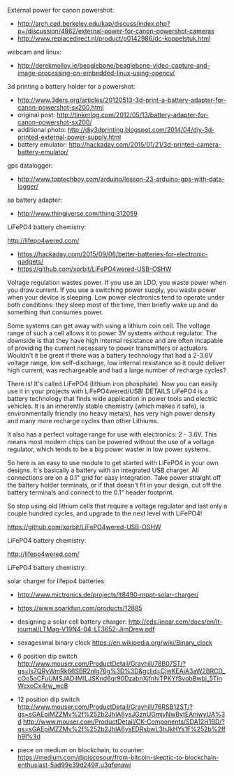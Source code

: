 External power for canon powershot:

- http://arch.ced.berkeley.edu/kap/discuss/index.php?p=/discussion/4862/external-power-for-canon-powershot-cameras
- http://www.replacedirect.nl/product/p0142986/dc-koppelstuk.html

webcam and linux:

- http://derekmolloy.ie/beaglebone/beaglebone-video-capture-and-image-processing-on-embedded-linux-using-opencv/

3d printing a battery holder for a powershot:

- http://www.3ders.org/articles/20120513-3d-print-a-battery-adapter-for-canon-powershot-sx200.html
- original post: http://tinkerlog.com/2012/05/13/battery-adapter-for-canon-powershot-sx200/
- additional photo: http://diy3dprinting.blogspot.com/2014/04/diy-3d-printed-external-power-supply.html
- battery emulator: http://hackaday.com/2015/01/21/3d-printed-camera-battery-emulator/

gps datalogger:

- http://www.toptechboy.com/arduino/lesson-23-arduino-gps-with-data-logger/

aa battery adapter:

- http://www.thingiverse.com/thing:312059

LiFePO4 battery chemistry:

http://lifepo4wered.com/


- https://hackaday.com/2015/09/06/better-batteries-for-electronic-gadgets/
- https://github.com/xorbit/LiFePO4wered-USB-OSHW

Voltage regulation wastes power. If you use an LDO, you waste power when you draw current. If you use a switching power supply, you waste power when your device is sleeping. Low power electronics tend to operate under both conditions: they sleep most of the time, then briefly wake up and do something that consumes power. 

Some systems can get away with using a lithium coin cell. The voltage range of such a cell allows it to power 3V systems without regulator. The downside is that they have high internal resistance and are often incapable of providing the current necessary to power transmitters or actuators. Wouldn't it be great if there was a battery technology that had a 2-3.6V voltage range, low self-discharge, low internal resistance so it could deliver high current, was rechargeable and had a large number of recharge cycles? 

There is! It's called LiFePO4 (lithium iron phosphate). Now you can easily use it in your projects with LiFePO4wered/USB!
DETAILS
LiFePO4 is a battery technology that finds wide application in power tools and electric vehicles. It is an inherently stable chemistry (which makes it safe), is environmentally friendly (no heavy metals), has very high power density and many more recharge cycles than other Lithiums.

It also has a perfect voltage range for use with electronics: 2 - 3.6V. This means most modern chips can be powered without the use of a voltage regulator, which tends to be a big power waster in low power systems.

So here is an easy to use module to get started with LiFePO4 in your own designs. It's basically a battery with an integrated USB charger. All connections are on a 0.1" grid for easy integration. Take power straight off the battery holder terminals, or if that doesn't fit in your design, cut off the battery terminals and connect to the 0.1" header footprint.

So stop using old lithium cells that require a voltage regulator and last only a couple hundred cycles, and upgrade to the next level with LiFePO4!

https://github.com/xorbit/LiFePO4wered-USB-OSHW


LiFePO4 battery chemistry:

http://lifepo4wered.com/

LiFePO4 battery chemistry:

solar charger for lifepo4 batteries:

- http://www.mictronics.de/projects/lt8490-mppt-solar-charger/

- https://www.sparkfun.com/products/12885

- designing a solar cell battery charger: 
http://cds.linear.com/docs/en/lt-journal/LTMag-V19N4-04-LT3652-JimDrew.pdf

- sexagesimal binary clock
https://en.wikipedia.org/wiki/Binary_clock

- 6 position dip switch
http://www.mouser.com/ProductDetail/Grayhill/78B07ST/?qs=ls7QRyWmRk66SBR2nlg76g%3D%3D&gclid=CjwKEAiA3aW2BRCD_cOo5oCFuUMSJADiIMILJSKnd6qr90DzabnXjfnhiTPKYfSvobBwbj_5TinWcxoCx4rw_wcB

- 12 position dip switch
http://www.mouser.com/ProductDetail/Grayhill/76RSB12ST/?qs=sGAEpiMZZMv%2f%252b2JhlA6ysJGznUGmjyNwBvtEAniwyUA%3d
http://www.mouser.com/ProductDetail/CK-Components/SDA12H1BD/?qs=sGAEpiMZZMv%2f%252b2JhlA6ysEDRsbwL3hJkHYs1F%252b%2ffh9I%3d

- piece on medium on blockchain, to counter:
https://medium.com/@piscosour/from-bitcoin-skeptic-to-blockchain-enthusiast-5ad99e39d249#.u3qfenawj